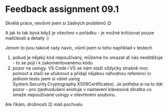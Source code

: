 # Feedback assignment 09.1

Skvělá práce, nevšiml jsem si žádných problémů :wink:

A jak to tak bývá když je všechno v pořádku - je možné kritizovat pouze maličkosti a detaily :)

Jenom to jsou takové rady navíc, všiml jsem si toho například v testech

1) pokud je nějaký kód nepoužívaný, můžeme ho smazat ať nás neobtěžuje - to se pojí i k zakomentovanému kódu
2) pozor na usingy. VS Code i VS se nám staží vždycky strašně moc pomoct a stačí se uťuknout a přidají nějakou náhodnou referenci (v jednom testu jsem si všiml using System.Security.Cryptography.X509Certificates). Je potřeba si na to dát pozor - pro zjednodušení existuje v nastavení klávesová zkratka co smaže nepoužívané usingy v otevřeném souboru. 

Ale říkám, drobnosti :wink: máš pochvalu

